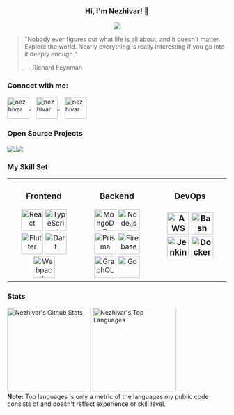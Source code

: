 <h3 align="center">Hi, I'm Nezhivar! 👋</h1>
<!-- <h3 align="center">Exploring the world and questioning everything</h3> -->
<p align="center">
  <img src="https://readme-typing-svg.herokuapp.com?font=Fira+Code&size=22&duration=5000&color=70a5fd&center=true&vCenter=true&width=440&height=45&lines=True+Outlaw;Pursuing+Pure+Focus;Questioning+Everything;Following+My+Passions;Exploring+The+World">
</p>

> "Nobody ever figures out what life is all about, and it doesn't matter.
> Explore the world. Nearly everything is really interesting if you go into it
> deeply enough.” 
> 
> ― Richard Feynman
 
<h3 align="left">Connect with me:</h3>
<p align="left">
  <a href="https://stackoverflow.com/users/18584757/nezhivar" target="blank">
    <img 
      align="center" 
      src="https://raw.githubusercontent.com/rahuldkjain/github-profile-readme-generator/master/src/images/icons/Social/stack-overflow.svg" 
      alt="nezhivar" 
      height="50" 
      width="50" 
     />
  </a>
  &nbsp;&nbsp;
  <a href="https://www.leetcode.com/nezhivar" target="blank">
    <img 
      align="center" 
      src="https://raw.githubusercontent.com/rahuldkjain/github-profile-readme-generator/master/src/images/icons/Social/leet-code.svg" 
      alt="nezhivar" 
      height="50" 
      width="50" 
    />
  </a>
  &nbsp;&nbsp;
  <a href="https://www.codewars.com/users/nezhivar" target="blank">
    <img 
      align="center" 
      src="https://docs.codewars.com/logo.svg" 
      alt="nezhivar" 
      height="50" 
      width="50" 
    />
  </a>
</p>

<h3 align="left">Open Source Projects</h3>

<a href="https://github.com/nezhivar/nezhOS">
  <img align="center" src="https://github-readme-stats.vercel.app/api/pin/?username=nezhivar&repo=nezhOS&theme=tokyonight&hide_border=true)](https://github.com/anuraghazra/github-readme-stats" />
</a>
<a href="https://github.com/nezhivar/userstyles">
  <img align="center" src="https://github-readme-stats.vercel.app/api/pin/?username=nezhivar&repo=userstyles&theme=tokyonight&hide_border=true)](https://github.com/anuraghazra/github-readme-stats" />
</a>

<br />

<h3 align="left">My Skill Set</h3>
<table>
  <tr>
    <td valign="top" width="33%">
      <h3 align="center">Frontend</h3>
      <div align="center">
        <img
          src="https://profilinator.rishav.dev/skills-assets/react-original-wordmark.svg"
          alt="React"
          height="50"
        />
        <img
          src="https://profilinator.rishav.dev/skills-assets/typescript-original.svg"
          alt="TypeScript"
          height="50"
        />
        <img
          src="https://profilinator.rishav.dev/skills-assets/flutterio-icon.svg"
          alt="Flutter"
          height="50"
        />
        <img
          src="https://profilinator.rishav.dev/skills-assets/dartlang-icon.svg"
          alt="Dart"
          height="50"
        />
        <img
          src="https://profilinator.rishav.dev/skills-assets/webpack-original.svg"
          alt="Webpack"
          height="50"
        />
      </div>
    </td>
    <td valign="top" width="33%">
      <h3 align="center">Backend</h3>
      <div align="center">
        <img
          src="https://cdn.icon-icons.com/icons2/2415/PNG/512/mongodb_plain_wordmark_logo_icon_146423.png"
          alt="MongoDB"
          height="50"
        />
        <img
          src="https://upload.wikimedia.org/wikipedia/commons/thumb/d/d9/Node.js_logo.svg/1280px-Node.js_logo.svg.png"
          alt="Node.js"
          height="50"
        />
        <img
          src="https://profilinator.rishav.dev/skills-assets/prisma.png"
          alt="Prisma"
          height="50"
        />
        <img
          src="https://profilinator.rishav.dev/skills-assets/firebase.png"
          alt="Firebase"
          height="50"
        />
        <img
          src="https://profilinator.rishav.dev/skills-assets/graphql.png"
          alt="GraphQL"
          height="50"
        />
        <img
          src="https://profilinator.rishav.dev/skills-assets/go-original.svg"
          alt="Go"
          height="50"
        />
      </div>
    </td>
    <td valign="top" width="33%">
      <h3 align="center">DevOps<h3/>
      <div align="center">
        <img
          src="https://images.ctfassets.net/lpjm8d10rkpy/6GIrtBy1QABNIFNcnyKxo1/8e651d482fe0e350280991535b171582/aws.svg"
          alt="AWS"
          height="50"
        />
        <img
          src="https://upload.wikimedia.org/wikipedia/commons/thumb/8/82/Gnu-bash-logo.svg/2560px-Gnu-bash-logo.svg.png"
          alt="Bash"
          height="50"
        />
        <img
          src="https://profilinator.rishav.dev/skills-assets/jenkins-icon.svg"
          alt="Jenkins"
          height="50"
        />
        <img
          src="https://profilinator.rishav.dev/skills-assets/docker-original-wordmark.svg"
          alt="Docker"
          height="50"
        />
      </div>
    </td>
  </tr>
</table>


<h3 align="left">Stats</h3>
<p> 
  <a href="https://github.com/anuraghazra/github-readme-stats"><img alt="Nezhivar's Github Stats" src="https://github-readme-stats.vercel.app/api/?username=nezhivar&show_icons=true&count_private=true&theme=tokyonight&hide_border=true&include_all_commits=true" height="192px"/></a>
  <a href="https://github.com/anuraghazra/github-readme-stats"><img alt="Nezhivar's Top Languages" src="https://github-readme-stats.vercel.app/api/top-langs/?username=nezhivar&langs_count=8&layout=compact&theme=tokyonight&hide_border=true&hide=Jupyter%20Notebook" height="192px"/></a>
  <br/>
  <b>Note:</b> Top languages is only a metric of the languages my public code consists of and doesn't reflect experience or skill level.
</p>
